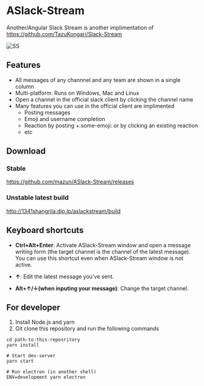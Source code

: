 # ASlack-Stream

Another/Angular Slack Stream is another implimentation of https://github.com/TazuKongari/Slack-Stream

![SS](https://github.com/mazun/ASlack-Stream/blob/master/images/screenshot01.png)

## Features

- All messages of any channnel and any team are shown in a single column
- Multi-platform. Runs on Windows, Mac and Linux
- Open a channel in the official slack client by clicking the channel name
- Many features you can use in the official client are implimented
  - Posting messages
  - Emoji and username completion
  - Reaction by posting +:some-emoji: or by clicking an existing reaction
  - etc

## Download

### Stable

https://github.com/mazun/ASlack-Stream/releases

### Unstable latest build

http://1341shangrila.dip.jp/aslackstream/build

## Keyboard shortcuts

- **Ctrl+Alt+Enter**:
Activate ASlack-Stream window and open a message writing form (the target channel is the channel of the latest message).
You can use this shortcut even when ASlack-Stream window is not active.

- **↑**:
Edit the latest message you've sent.

- **Alt+↑/↓(when inputing your message)**:
Change the target channel.


## For developer

1. Install Node.js and yarn
2. Git clone this repository and run the following commands

```shell
cd path-to-this-reposritory
yarn install

# Start dev-server
yarn start

# Run electron (in another shell)
ENV=development yarn electron
```
